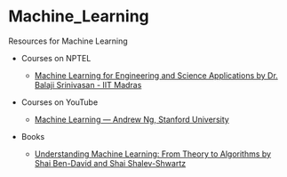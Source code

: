 # Machine_Learning
Resources for Machine Learning

- Courses on NPTEL
  - [Machine Learning for Engineering and Science Applications by Dr. Balaji Srinivasan - IIT Madras](https://nptel.ac.in/courses/106/106/106106198/)
  
- Courses on YouTube
  - [Machine Learning — Andrew Ng, Stanford University](https://www.youtube.com/playlist?list=PLLssT5z_DsK-h9vYZkQkYNWcItqhlRJLN)
  
- Books
  - [Understanding Machine Learning: From Theory to Algorithms by Shai Ben-David and Shai Shalev-Shwartz](https://www.cs.huji.ac.il/~shais/UnderstandingMachineLearning/understanding-machine-learning-theory-algorithms.pdf)
